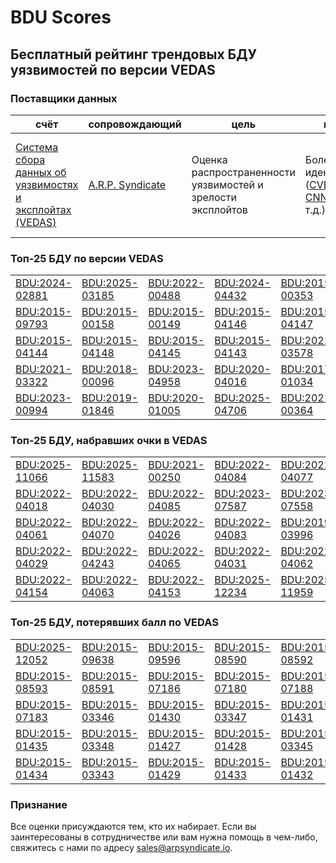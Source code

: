 
# BDU Scores
## Бесплатный рейтинг трендовых БДУ уязвимостей по версии VEDAS

### Поставщики данных
| счёт | cопровождающий | цель | покрытие | определение | частота |
| ----- | ---------- | ------- | -------- | ----------- | --------- |
| [Система сбора данных об уязвимостях и эксплойтах (VEDAS)](https://vedas.arpsyndicate.io) | [A.R.P. Syndicate](https://www.arpsyndicate.io) | Оценка распространенности уязвимостей и зрелости эксплойтов | Более 150 идентификаторов ([CVE](https://github.com/ARPSyndicate/cve-scores), [EUVD](https://github.com/ARPSyndicate/euvd-scores), [CNNVD](https://github.com/ARPSyndicate/cnnvd-scores), [BDU](https://github.com/ARPSyndicate/bdu-scores) и т.д.) | Аналитические данные с открытым исходным кодом (OSINT), полученные от [Exploit Observer](https://www.exploit.observer) | 12-16 часов |



<h3>Топ-25 БДУ по версии VEDAS</h3>

<table>
  <tr>
    <td><a href='https://vedas.arpsyndicate.io/?vuln=BDU:2024-02881'>BDU:2024-02881</a></td>
    <td><a href='https://vedas.arpsyndicate.io/?vuln=BDU:2025-03185'>BDU:2025-03185</a></td>
    <td><a href='https://vedas.arpsyndicate.io/?vuln=BDU:2022-00488'>BDU:2022-00488</a></td>
    <td><a href='https://vedas.arpsyndicate.io/?vuln=BDU:2024-04432'>BDU:2024-04432</a></td>
    <td><a href='https://vedas.arpsyndicate.io/?vuln=BDU:2015-00353'>BDU:2015-00353</a></td>
  </tr>
  <tr>
    <td><a href='https://vedas.arpsyndicate.io/?vuln=BDU:2015-09793'>BDU:2015-09793</a></td>
    <td><a href='https://vedas.arpsyndicate.io/?vuln=BDU:2015-00158'>BDU:2015-00158</a></td>
    <td><a href='https://vedas.arpsyndicate.io/?vuln=BDU:2015-00149'>BDU:2015-00149</a></td>
    <td><a href='https://vedas.arpsyndicate.io/?vuln=BDU:2015-04146'>BDU:2015-04146</a></td>
    <td><a href='https://vedas.arpsyndicate.io/?vuln=BDU:2015-04147'>BDU:2015-04147</a></td>
  </tr>
  <tr>
    <td><a href='https://vedas.arpsyndicate.io/?vuln=BDU:2015-04144'>BDU:2015-04144</a></td>
    <td><a href='https://vedas.arpsyndicate.io/?vuln=BDU:2015-04148'>BDU:2015-04148</a></td>
    <td><a href='https://vedas.arpsyndicate.io/?vuln=BDU:2015-04145'>BDU:2015-04145</a></td>
    <td><a href='https://vedas.arpsyndicate.io/?vuln=BDU:2015-04143'>BDU:2015-04143</a></td>
    <td><a href='https://vedas.arpsyndicate.io/?vuln=BDU:2021-03578'>BDU:2021-03578</a></td>
  </tr>
  <tr>
    <td><a href='https://vedas.arpsyndicate.io/?vuln=BDU:2021-03322'>BDU:2021-03322</a></td>
    <td><a href='https://vedas.arpsyndicate.io/?vuln=BDU:2018-00096'>BDU:2018-00096</a></td>
    <td><a href='https://vedas.arpsyndicate.io/?vuln=BDU:2023-04958'>BDU:2023-04958</a></td>
    <td><a href='https://vedas.arpsyndicate.io/?vuln=BDU:2020-04016'>BDU:2020-04016</a></td>
    <td><a href='https://vedas.arpsyndicate.io/?vuln=BDU:2017-01034'>BDU:2017-01034</a></td>
  </tr>
  <tr>
    <td><a href='https://vedas.arpsyndicate.io/?vuln=BDU:2023-00994'>BDU:2023-00994</a></td>
    <td><a href='https://vedas.arpsyndicate.io/?vuln=BDU:2019-01846'>BDU:2019-01846</a></td>
    <td><a href='https://vedas.arpsyndicate.io/?vuln=BDU:2020-01005'>BDU:2020-01005</a></td>
    <td><a href='https://vedas.arpsyndicate.io/?vuln=BDU:2025-04706'>BDU:2025-04706</a></td>
    <td><a href='https://vedas.arpsyndicate.io/?vuln=BDU:2021-00364'>BDU:2021-00364</a></td>
  </tr>
</table>


<h3>Топ-25 БДУ, набравших очки в VEDAS</h3>

<table>
  <tr>
    <td><a href='https://vedas.arpsyndicate.io/?vuln=BDU:2025-11066'>BDU:2025-11066</a></td>
    <td><a href='https://vedas.arpsyndicate.io/?vuln=BDU:2025-11583'>BDU:2025-11583</a></td>
    <td><a href='https://vedas.arpsyndicate.io/?vuln=BDU:2021-00250'>BDU:2021-00250</a></td>
    <td><a href='https://vedas.arpsyndicate.io/?vuln=BDU:2022-04084'>BDU:2022-04084</a></td>
    <td><a href='https://vedas.arpsyndicate.io/?vuln=BDU:2022-04077'>BDU:2022-04077</a></td>
  </tr>
  <tr>
    <td><a href='https://vedas.arpsyndicate.io/?vuln=BDU:2022-04018'>BDU:2022-04018</a></td>
    <td><a href='https://vedas.arpsyndicate.io/?vuln=BDU:2022-04030'>BDU:2022-04030</a></td>
    <td><a href='https://vedas.arpsyndicate.io/?vuln=BDU:2022-04085'>BDU:2022-04085</a></td>
    <td><a href='https://vedas.arpsyndicate.io/?vuln=BDU:2023-07587'>BDU:2023-07587</a></td>
    <td><a href='https://vedas.arpsyndicate.io/?vuln=BDU:2023-07558'>BDU:2023-07558</a></td>
  </tr>
  <tr>
    <td><a href='https://vedas.arpsyndicate.io/?vuln=BDU:2022-04061'>BDU:2022-04061</a></td>
    <td><a href='https://vedas.arpsyndicate.io/?vuln=BDU:2022-04070'>BDU:2022-04070</a></td>
    <td><a href='https://vedas.arpsyndicate.io/?vuln=BDU:2022-04026'>BDU:2022-04026</a></td>
    <td><a href='https://vedas.arpsyndicate.io/?vuln=BDU:2022-04083'>BDU:2022-04083</a></td>
    <td><a href='https://vedas.arpsyndicate.io/?vuln=BDU:2019-03996'>BDU:2019-03996</a></td>
  </tr>
  <tr>
    <td><a href='https://vedas.arpsyndicate.io/?vuln=BDU:2022-04029'>BDU:2022-04029</a></td>
    <td><a href='https://vedas.arpsyndicate.io/?vuln=BDU:2022-04243'>BDU:2022-04243</a></td>
    <td><a href='https://vedas.arpsyndicate.io/?vuln=BDU:2022-04065'>BDU:2022-04065</a></td>
    <td><a href='https://vedas.arpsyndicate.io/?vuln=BDU:2022-04031'>BDU:2022-04031</a></td>
    <td><a href='https://vedas.arpsyndicate.io/?vuln=BDU:2022-04062'>BDU:2022-04062</a></td>
  </tr>
  <tr>
    <td><a href='https://vedas.arpsyndicate.io/?vuln=BDU:2022-04154'>BDU:2022-04154</a></td>
    <td><a href='https://vedas.arpsyndicate.io/?vuln=BDU:2022-04063'>BDU:2022-04063</a></td>
    <td><a href='https://vedas.arpsyndicate.io/?vuln=BDU:2022-04153'>BDU:2022-04153</a></td>
    <td><a href='https://vedas.arpsyndicate.io/?vuln=BDU:2025-12234'>BDU:2025-12234</a></td>
    <td><a href='https://vedas.arpsyndicate.io/?vuln=BDU:2025-11959'>BDU:2025-11959</a></td>
  </tr>
</table>


<h3>Топ-25 БДУ, потерявших балл по VEDAS</h3>

<table>
  <tr>
    <td><a href='https://vedas.arpsyndicate.io/?vuln=BDU:2025-12052'>BDU:2025-12052</a></td>
    <td><a href='https://vedas.arpsyndicate.io/?vuln=BDU:2015-09638'>BDU:2015-09638</a></td>
    <td><a href='https://vedas.arpsyndicate.io/?vuln=BDU:2015-09596'>BDU:2015-09596</a></td>
    <td><a href='https://vedas.arpsyndicate.io/?vuln=BDU:2015-08590'>BDU:2015-08590</a></td>
    <td><a href='https://vedas.arpsyndicate.io/?vuln=BDU:2015-08592'>BDU:2015-08592</a></td>
  </tr>
  <tr>
    <td><a href='https://vedas.arpsyndicate.io/?vuln=BDU:2015-08593'>BDU:2015-08593</a></td>
    <td><a href='https://vedas.arpsyndicate.io/?vuln=BDU:2015-08591'>BDU:2015-08591</a></td>
    <td><a href='https://vedas.arpsyndicate.io/?vuln=BDU:2015-07186'>BDU:2015-07186</a></td>
    <td><a href='https://vedas.arpsyndicate.io/?vuln=BDU:2015-07180'>BDU:2015-07180</a></td>
    <td><a href='https://vedas.arpsyndicate.io/?vuln=BDU:2015-07188'>BDU:2015-07188</a></td>
  </tr>
  <tr>
    <td><a href='https://vedas.arpsyndicate.io/?vuln=BDU:2015-07183'>BDU:2015-07183</a></td>
    <td><a href='https://vedas.arpsyndicate.io/?vuln=BDU:2015-03346'>BDU:2015-03346</a></td>
    <td><a href='https://vedas.arpsyndicate.io/?vuln=BDU:2015-01430'>BDU:2015-01430</a></td>
    <td><a href='https://vedas.arpsyndicate.io/?vuln=BDU:2015-03347'>BDU:2015-03347</a></td>
    <td><a href='https://vedas.arpsyndicate.io/?vuln=BDU:2015-01431'>BDU:2015-01431</a></td>
  </tr>
  <tr>
    <td><a href='https://vedas.arpsyndicate.io/?vuln=BDU:2015-01435'>BDU:2015-01435</a></td>
    <td><a href='https://vedas.arpsyndicate.io/?vuln=BDU:2015-03348'>BDU:2015-03348</a></td>
    <td><a href='https://vedas.arpsyndicate.io/?vuln=BDU:2015-01427'>BDU:2015-01427</a></td>
    <td><a href='https://vedas.arpsyndicate.io/?vuln=BDU:2015-01428'>BDU:2015-01428</a></td>
    <td><a href='https://vedas.arpsyndicate.io/?vuln=BDU:2015-03345'>BDU:2015-03345</a></td>
  </tr>
  <tr>
    <td><a href='https://vedas.arpsyndicate.io/?vuln=BDU:2015-01434'>BDU:2015-01434</a></td>
    <td><a href='https://vedas.arpsyndicate.io/?vuln=BDU:2015-03343'>BDU:2015-03343</a></td>
    <td><a href='https://vedas.arpsyndicate.io/?vuln=BDU:2015-01429'>BDU:2015-01429</a></td>
    <td><a href='https://vedas.arpsyndicate.io/?vuln=BDU:2015-01433'>BDU:2015-01433</a></td>
    <td><a href='https://vedas.arpsyndicate.io/?vuln=BDU:2015-01432'>BDU:2015-01432</a></td>
  </tr>
</table>


### Признание
Все оценки присуждаются тем, кто их набирает.
Если вы заинтересованы в сотрудничестве или вам нужна помощь в чем-либо, свяжитесь с нами по адресу [sales@arpsyndicate.io](mailto:sales@arpsyndicate.io).

